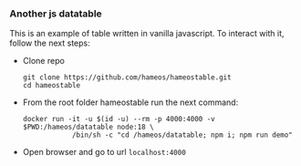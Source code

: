 ### Another js datatable

This is an example of table written in vanilla javascript. To interact with it, follow the next steps:
- Clone repo
  ```shell
  git clone https://github.com/hameos/hameostable.git
  cd hameostable
  ```
- From the root folder hameostable run the next command:
    ```shell
    docker run -it -u $(id -u) --rm -p 4000:4000 -v $PWD:/hameos/datatable node:18 \
                /bin/sh -c "cd /hameos/datatable; npm i; npm run demo"
    ```

- Open browser and go to url `localhost:4000`

